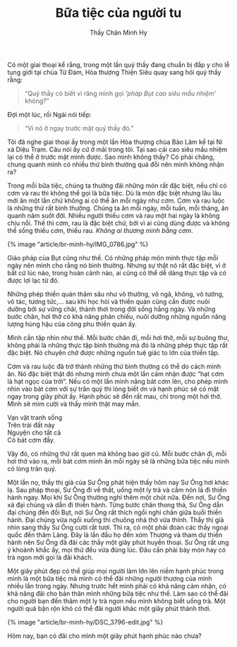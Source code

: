 ﻿---
title: Bữa tiệc của người tu
author: Thầy Chân Minh Hy
---

Có một giai thoại kể rằng, trong một lần quý thầy đang chuẩn bị đắp y cho lễ tụng giới tại chùa Từ Đàm, Hòa thượng Thiện Siêu quay sang hỏi quý thầy rằng:

> “Quý thầy có biết vì răng mình gọi *‘pháp Bụt cao siêu mầu nhiệm’* không?”

<p class="noIndent">Đợi một lúc, rồi Ngài nói tiếp:</p>

> “Vì nó ở ngay trước mặt quý thầy đó.”

Tôi đã nghe giai thoại ấy trong một lần Hòa thượng chùa Bảo Lâm kể tại Ni xá Diệu Trạm. Câu nói ấy cứ ở mãi trong tôi. Tại sao cái cao siêu mầu nhiệm lại có thể ở trước mặt mình được. Sao mình không thấy? Có phải chăng, chung quanh mình có nhiều thứ bình thường quá đỗi nên mình không nhận ra?

Trong mỗi bữa tiệc, chúng ta thường đãi những món rất đặc biệt, nếu chỉ có cơm và rau thì không thể gọi là bữa tiệc. Dù là món đặc biệt nhưng lâu lâu mới ăn một lần chứ không ai có thể ăn mỗi ngày như cơm. Cơm và rau luộc là những thứ rất bình thường. Chúng ta ăn mỗi ngày, mỗi tuần, mỗi tháng, ăn quanh năm suốt đời. Nhiều người thiếu cơm và rau một hai ngày là không chịu nổi. Thế thì cơm, rau là đặc biệt chứ, bởi vì ai cũng dùng được và không thể sống thiếu cơm, thiếu rau. *Không ai thương mình bằng cơm*.

{% image "article/br-minh-hy/IMG_0786.jpg" %}

Giáo pháp của Bụt cũng như thế. Có những pháp môn mình thực tập mỗi ngày nên mình cho rằng nó bình thường. Nhưng sự thật nó rất đặc biệt, vì ở bất cứ lúc nào, trong hoàn cảnh nào, ai cũng có thể dễ dàng thực tập và có được lợi lạc từ đó.

Những phép thiền quán thâm sâu như vô thường, vô ngã, không, vô tướng, vô tác, tương tức,… sau khi học hỏi và thiền quán cũng cần được nuôi dưỡng bởi sự vững chãi, thảnh thơi trong đời sống hằng ngày. Và những bước chân, hơi thở có khả năng phản chiếu, nuôi dưỡng những nguồn năng lượng hùng hậu của công phu thiền quán ấy.

Mình cần tập nhìn như thế. Mỗi bước chân đi, mỗi hơi thở, mỗi sự buông thư, không phải là những thực tập bình thường mà đó là những phép thực tập rất đặc biệt. Nó chuyên chở được những nguồn tuệ giác to lớn của thiền tập. 

Cơm và rau luộc đã trở thành những thứ bình thường có thể do cách mình ăn. Nó đặc biệt thật đó nhưng mình chưa một lần cảm nhận được “hạt cơm là hạt ngọc của trời”. Nếu có một lần mình nâng bát cơm lên, cho phép mình nhìn vào bát cơm với sự trân quý thì lòng biết ơn và hạnh phúc sẽ có mặt ngay trong giây phút ấy. Hạnh phúc sẽ đến rất mau, chỉ trong một hơi thở. Mình sẽ mỉm cười và thấy mình thật may mắn.

<div class="verse"><p>
    Vạn vật tranh sống</br>
    Trên trái đất này</br>  
    Nguyện cho tất cả</br>  
    Có bát cơm đầy.</p></div>

Vậy đó, có những thứ rất quen mà không bao giờ cũ. Mỗi bước chân đi, mỗi hơi thở vào ra, mỗi bát cơm mình ăn mỗi ngày sẽ là những bữa tiệc nếu mình có lòng trân quý.

Một lần nọ, thầy thị giả của Sư Ông phát hiện thấy hôm nay Sư Ông hơi khác lạ. Sau pháp thoại, Sư Ông đi về thất, uống một ly trà và cầm nón lá đi thiền hành ngay. Mọi khi Sư Ông thường nghỉ thêm một chút nữa. Đến nơi, Sư Ông xá đại chúng và dẫn đi thiền hành. Từng bước chân thong thả, Sư Ông dẫn đại chúng đến đồi Bụt, nơi Sư Ông rất thích ngồi nghỉ chân giữa buổi thiền hành. Đại chúng vừa ngồi xuống thì chuông nhà thờ vừa thỉnh. Thầy thị giả nhìn sang thấy Sư Ông cười rất tươi. Thì ra, có một phái đoàn các thầy ngoại quốc đến thăm Làng. Đây là lần đầu họ đến xóm Thượng và tham dự thiền hành nên Sư Ông đã đãi các thầy một giây phút huyền thoại. Sư Ông rất ưng ý khoảnh khắc ấy, mọi thứ đều vừa đúng lúc. Đâu cần phải bày món hay có trà ngon mới gọi là đãi khách. 

Một giây phút đẹp có thể giúp mọi người làm lớn lên niềm hạnh phúc trong mình là một bữa tiệc mà mình có thể đãi những người thương của mình nhiều lần trong ngày. Nhưng trước hết mình phải có khả năng cảm nhận, có khả năng đãi cho bản thân mình những bữa tiệc như thế. Làm sao có thể đãi cho người bạn đến thăm một ly trà ngon nếu mình không biết uống trà. Một người quá bận rộn khó có thể đãi người khác một giây phút thảnh thơi. 

{% image "article/br-minh-hy/DSC_3796-edit.jpg" %}

Hôm nay, bạn có đãi cho mình một giây phút hạnh phúc nào chưa?

